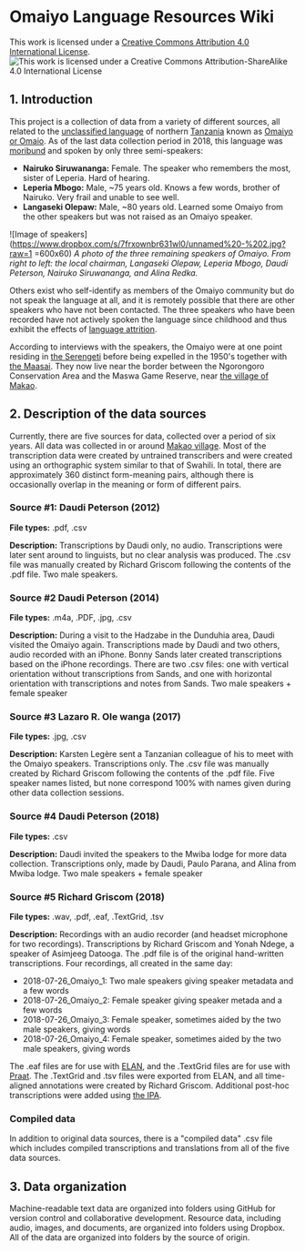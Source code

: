 # Omaiyo Language Resources Wiki
This work is licensed under a [Creative Commons Attribution 4.0 International License](https://creativecommons.org/licenses/by/4.0/).
![This work is licensed under a Creative Commons Attribution-ShareAlike 4.0 International License][1]

## 1. Introduction
This project is a collection of data from a variety of different sources, all related to the [unclassified language](https://en.wikipedia.org/wiki/Unclassified_language) of northern [Tanzania](https://en.wikipedia.org/wiki/Tanzania) known as [Omaiyo or Omaio](https://en.wikipedia.org/wiki/Omaio_language). As of the last data collection period in 2018, this language was [moribund](https://en.wikipedia.org/wiki/Endangered_language) and spoken by only three semi-speakers:

* **Nairuko Siruwananga:** Female. The speaker who remembers the most, sister of Leperia. Hard of hearing. 
* **Leperia Mbogo:** Male, ~75 years old. Knows a few words, brother of Nairuko. Very frail and unable to see well.  
* **Langaseki Olepaw:** Male, ~80 years old. Learned some Omaiyo from the other speakers but was not raised as an Omaiyo speaker.

![Image of speakers](https://www.dropbox.com/s/7frxownbr631wl0/unnamed%20-%202.jpg?raw=1 =600x60)
*A photo of the three remaining speakers of Omaiyo. From right to left: the local chairman, Langaseki Olepaw, Leperia Mbogo, Daudi Peterson, Nairuko Siruwananga, and Alina Redka.*


Others exist who self-identify as members of the Omaiyo community but do not speak the language at all, and it is remotely possible that there are other speakers who have not been contacted. The three speakers who have been recorded have not actively spoken the language since childhood and thus exhibit the effects of [language attrition](https://en.wikipedia.org/wiki/Language_attrition).

According to interviews with the speakers, the Omaiyo were at one point residing in [the Serengeti](https://en.wikipedia.org/wiki/Serengeti) before being expelled in the 1950's together with [the Maasai](https://en.wikipedia.org/wiki/Maasai_people). They now live near the border between the Ngorongoro Conservation Area and the Maswa Game Reserve, near [the village of Makao](https://goo.gl/maps/DrKBTu5K5qGChMnK7). 

## 2. Description of the data sources
Currently, there are five sources for data, collected over a period of six years. All data was collected in or around [Makao village](https://goo.gl/maps/DrKBTu5K5qGChMnK7). Most of the transcription data were created by untrained transcribers and were created using an orthographic system similar to that of Swahili. In total, there are approximately 360 distinct form-meaning pairs, although there is occasionally overlap in the meaning or form of different pairs.

### Source #1: Daudi Peterson (2012)
**File types:** .pdf, .csv

**Description:** Transcriptions by Daudi only, no audio. Transcriptions were later sent around to linguists, but no clear analysis was produced. The .csv file was manually created by Richard Griscom following the contents of the .pdf file. Two male speakers.


### Source #2 Daudi Peterson (2014)
**File types:** .m4a, .PDF, .jpg, .csv

**Description:** During a visit to the Hadzabe in the Dunduhia area, Daudi visited the Omaiyo again. Transcriptions made by Daudi and two others, audio recorded with an iPhone. Bonny Sands later created transcriptions based on the iPhone recordings. There are two .csv files: one with vertical orientation without transcriptions from Sands, and one with horizontal orientation with transcriptions and notes from Sands. Two male speakers + female speaker

### Source #3 Lazaro R. Ole wanga (2017)
**File types:** .jpg, .csv

**Description:** Karsten Legère sent a Tanzanian colleague of his to meet with the Omaiyo speakers. Transcriptions only. The .csv file was manually created by Richard Griscom following the contents of the .pdf file. Five speaker names listed, but none correspond 100% with names given during other data collection sessions.

### Source #4 Daudi Peterson (2018)
**File types:** .csv

**Description:** Daudi invited the speakers to the Mwiba lodge for more data collection. Transcriptions only, made by Daudi, Paulo Parana, and Alina from Mwiba lodge. Two male speakers + female speaker

### Source #5 Richard Griscom (2018)
**File types:** .wav, .pdf, .eaf, .TextGrid, .tsv

**Description:** Recordings with an audio recorder (and headset microphone for two recordings). Transcriptions by Richard Griscom and Yonah Ndege, a speaker of Asimjeeg Datooga. The .pdf file is of the original hand-written transcriptions. Four recordings, all created in the same day:
* 2018-07-26_Omaiyo_1: Two male speakers giving speaker metadata and a few words 
* 2018-07-26_Omaiyo_2: Female speaker giving speaker metada and a few words
* 2018-07-26_Omaiyo_3: Female speaker, sometimes aided by the two male speakers, giving words 
* 2018-07-26_Omaiyo_4: Female speaker, sometimes aided by the two male speakers, giving words 
 
The .eaf files are for use with [ELAN](https://archive.mpi.nl/tla/elan), and the .TextGrid files are for use with [Praat](http://www.fon.hum.uva.nl/praat/). The .TextGrid and .tsv files were exported from ELAN, and all time-aligned annotations were created by Richard Griscom. Additional post-hoc transcriptions were added using [the IPA](https://en.wikipedia.org/wiki/International_Phonetic_Alphabet).

### Compiled data
In addition to original data sources, there is a "compiled data" .csv file which includes compiled transcriptions and translations from all of the five data sources.

## 3. Data organization
Machine-readable text data are organized into folders using GitHub for version control and collaborative development. Resource data, including audio, images, and documents, are organized into folders using Dropbox. All of the data are organized into folders by the source of origin. 


  [1]: https://licensebuttons.net/l/by/4.0/88x31.png